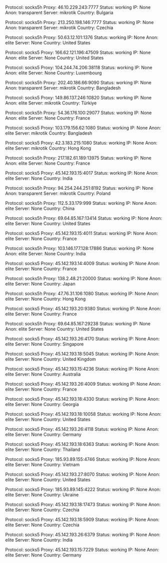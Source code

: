 Protocol: socks5h
Proxy: 46.10.229.243:7777
Status: working
IP: None
Anon: transparent
Server: mikrotik
Country: Bulgaria

Protocol: socks5h
Proxy: 213.250.198.146:7777
Status: working
IP: None
Anon: transparent
Server: mikrotik
Country: Czechia

Protocol: socks5h
Proxy: 50.63.12.101:1376
Status: working
IP: None
Anon: elite
Server: None
Country: United States

Protocol: socks5
Proxy: 166.62.121.196:47509
Status: working
IP: None
Anon: elite
Server: None
Country: United States

Protocol: socks5
Proxy: 104.244.74.206:38118
Status: working
IP: None
Anon: elite
Server: None
Country: Luxembourg

Protocol: socks5h
Proxy: 202.40.186.66:9090
Status: working
IP: None
Anon: transparent
Server: mikrotik
Country: Bangladesh

Protocol: socks5
Proxy: 149.86.137.246:10820
Status: working
IP: None
Anon: elite
Server: mikrotik
Country: Türkiye

Protocol: socks5h
Proxy: 54.36.176.100:29077
Status: working
IP: None
Anon: elite
Server: None
Country: France

Protocol: socks5
Proxy: 103.179.156.62:1080
Status: working
IP: None
Anon: elite
Server: mikrotik
Country: Bangladesh

Protocol: socks5
Proxy: 42.3.183.215:1080
Status: working
IP: None
Anon: elite
Server: mikrotik
Country: Hong Kong

Protocol: socks5h
Proxy: 217.182.61.189:13975
Status: working
IP: None
Anon: elite
Server: None
Country: France

Protocol: socks5
Proxy: 45.142.193.15:4017
Status: working
IP: None
Anon: elite
Server: None
Country: India

Protocol: socks5h
Proxy: 94.254.244.251:8192
Status: working
IP: None
Anon: transparent
Server: mikrotik
Country: Poland

Protocol: socks5h
Proxy: 112.5.33.179:999
Status: working
IP: None
Anon: elite
Server: None
Country: China

Protocol: socks5h
Proxy: 69.64.85.167:13414
Status: working
IP: None
Anon: elite
Server: None
Country: United States

Protocol: socks5
Proxy: 45.142.193.15:4011
Status: working
IP: None
Anon: elite
Server: None
Country: France

Protocol: socks5h
Proxy: 103.146.177.128:17886
Status: working
IP: None
Anon: elite
Server: None
Country: India

Protocol: socks5
Proxy: 45.142.193.14:4009
Status: working
IP: None
Anon: elite
Server: None
Country: France

Protocol: socks5h
Proxy: 138.2.48.21:20000
Status: working
IP: None
Anon: elite
Server: None
Country: Japan

Protocol: socks5h
Proxy: 47.76.31.106:1080
Status: working
IP: None
Anon: elite
Server: None
Country: Hong Kong

Protocol: socks5
Proxy: 45.142.193.20:9380
Status: working
IP: None
Anon: elite
Server: None
Country: France

Protocol: socks5h
Proxy: 69.64.85.167:29238
Status: working
IP: None
Anon: elite
Server: None
Country: United States

Protocol: socks5
Proxy: 45.142.193.26:4170
Status: working
IP: None
Anon: elite
Server: None
Country: Singapore

Protocol: socks5
Proxy: 45.142.193.18:5045
Status: working
IP: None
Anon: elite
Server: None
Country: United Kingdom

Protocol: socks5
Proxy: 45.142.193.15:4236
Status: working
IP: None
Anon: elite
Server: None
Country: Australia

Protocol: socks5
Proxy: 45.142.193.26:4009
Status: working
IP: None
Anon: elite
Server: None
Country: France

Protocol: socks5
Proxy: 45.142.193.18:4330
Status: working
IP: None
Anon: elite
Server: None
Country: Georgia

Protocol: socks5
Proxy: 45.142.193.18:10058
Status: working
IP: None
Anon: elite
Server: None
Country: United States

Protocol: socks5
Proxy: 45.142.193.26:4118
Status: working
IP: None
Anon: elite
Server: None
Country: Germany

Protocol: socks5
Proxy: 45.142.193.18:6363
Status: working
IP: None
Anon: elite
Server: None
Country: Thailand

Protocol: socks5
Proxy: 185.93.89.155:4746
Status: working
IP: None
Anon: elite
Server: None
Country: Vietnam

Protocol: socks5
Proxy: 45.142.193.27:8070
Status: working
IP: None
Anon: elite
Server: None
Country: United States

Protocol: socks5
Proxy: 185.93.89.145:4222
Status: working
IP: None
Anon: elite
Server: None
Country: Ukraine

Protocol: socks5
Proxy: 45.142.193.18:17473
Status: working
IP: None
Anon: elite
Server: None
Country: Czechia

Protocol: socks5
Proxy: 45.142.193.18:5909
Status: working
IP: None
Anon: elite
Server: None
Country: Czechia

Protocol: socks5
Proxy: 45.142.193.26:6379
Status: working
IP: None
Anon: elite
Server: None
Country: India

Protocol: socks5
Proxy: 45.142.193.15:7229
Status: working
IP: None
Anon: elite
Server: None
Country: Germany

